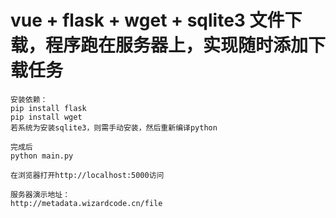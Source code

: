 # vue + flask + wget + sqlite3 文件下载，程序跑在服务器上，实现随时添加下载任务
```
安装依赖：
pip install flask
pip install wget
若系统为安装sqlite3，则需手动安装，然后重新编译python

完成后
python main.py

在浏览器打开http://localhost:5000访问

服务器演示地址：
http://metadata.wizardcode.cn/file
```

